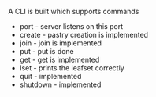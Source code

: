 A CLI is built which supports commands 
 - port - server listens on this port
 - create - pastry creation is implemented
 - join - join is implemented
 - put - put is done
 - get - get is implemented
 - lset - prints the leafset correctly
 - quit - implemented
 - shutdown - implemented
